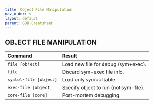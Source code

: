 ```yaml
---
title: Object File Manipulation
nav_order: 9
layout: default
parent: GDB Cheatsheet
---
```


## **OBJECT FILE MANIPULATION**

| Command                | Result                                |
| :--------------------- | :------------------------------------ |
| `file [object]`        | Load new file for debug (sym+exec).   |
| `file`                 | Discard sym+exec file info.           |
| `symbol-file [object]` | Load only symbol table.               |
| `exec-file [object]`   | Specify object to run (not sym-file). |
| `core-file [core]`     | Post-mortem debugging.                |